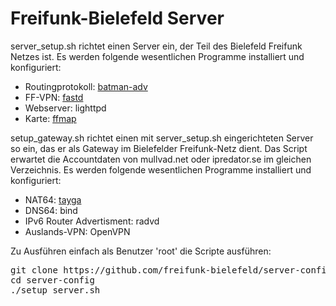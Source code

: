 Freifunk-Bielefeld Server
===============

server_setup.sh richtet einen Server ein, der Teil des Bielefeld Freifunk Netzes ist.
Es werden folgende wesentlichen Programme installiert und konfiguriert:

 * Routingprotokoll: [batman-adv](http://www.open-mesh.org/projects/batman-adv/wiki)
 * FF-VPN: [fastd](https://projects.universe-factory.net/projects/fastd/wiki)
 * Webserver: lighttpd
 * Karte: [ffmap](https://github.com/ffnord/ffmap-d3)

setup_gateway.sh richtet einen mit server_setup.sh eingerichteten Server so ein,
das er als Gateway im Bielefelder Freifunk-Netz dient. Das Script erwartet die Accountdaten
von mullvad.net oder ipredator.se im gleichen Verzeichnis.
Es werden folgende wesentlichen Programme installiert und konfiguriert:

 * NAT64: [tayga](http://www.litech.org/tayga/)
 * DNS64: bind
 * IPv6 Router Advertisment: radvd
 * Auslands-VPN: OpenVPN


Zu Ausführen einfach als Benutzer 'root' die Scripte ausführen:

<pre>
git clone https://github.com/freifunk-bielefeld/server-config.git
cd server-config
./setup_server.sh
</pre>
